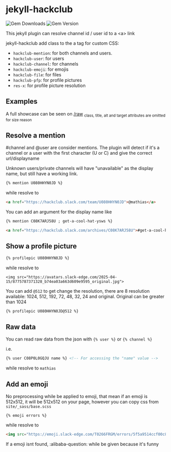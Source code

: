# jekyll-hackclub
![Gem Downloads](https://img.shields.io/gem/dt/jekyll-hackclub?label=downloads)
![Gem Version](https://img.shields.io/gem/v/jekyll-hackclub?label=latest)

This jekyll plugin can resolve channel id / user id to a \<a> link

jekyll-hackclub add class to the a tag for custom CSS:
- `hackclub-mention`: for both channels and users.
- `hackclub-user`: for users
- `hackclub-channel`: for channels
- `hackclub-emoji`: for emojis
- `hackclub-file`: for files
- `hackclub-pfp`: for profile pictures
- `res-x`: for profile picture resolution

## Examples
A full showcase can be seen on [/raw](https://mathiasdpx.github.io/jekyll-hackclub/raw)
<sub>class, title, alt and target attributes are omitted for size reason</sub>

## Resolve a mention
#channel and @user are consider mentions. The plugin will detect if it's a channel or a user with the first character (U or C) and give the correct url/displayname

Unknown users/private channels will have "unavailable" as the display name, but still have a working link.

```markdown
{% mention U080HHYN0JD %}
```
while resolve to
```html
<a href="https://hackclub.slack.com/team/U080HHYN0JD">@mathias</a>
```

You can add an argument for the display name like
```markdown
{% mention C08K7ARJ58U ; get-a-cool-hat-ysws %}
```
```html
<a href="https://hackclub.slack.com/archives/C08K7ARJ58U">#get-a-cool-hat-ysws</a>
```

## Show a profile picture
```markdown
{% profilepic U080HHYN0JD %}
```
while resolve to
```
<img src="https://avatars.slack-edge.com/2025-04-15/8775787371328_b74ea03a663d609e9595_original.jpg">
```

You can add `@512` to get change the resolution, there are 8 resolution available: 1024, 512, 192, 72, 48, 32, 24 and original. Original can be greater than 1024

```markdown
{% profilepic U080HHYN0JD@512 %}
```

## Raw data
You can read raw data from the json with `{% user %}` or `{% channel %}`

i.e.
```markdown
{% user C08P0L0GQJU name %} <!-- For accessing the "name" value -->
```
while resolve to `mathias`

## Add an emoji
No preprocessing while be applied to emoji, that mean if an emoji is 512x512, it will be 512x512 on your page, however you can copy css from `site/_sass/base.scss`

```
{% emoji errors %}
```
while resolve to
```html
<img src="https://emoji.slack-edge.com/T0266FRGM/errors/5f5a9514ccf00c85.png" title=":errors:" alt=":errors:" class="hackclub-emoji">
```

If a emoji isnt found, :alibaba-question: while be given because it's funny
<img src="https://emoji.slack-edge.com/T0266FRGM/alibaba-question/c5ba32ce553206b8.png" style="height:1.25em;vertical-align:middle;">